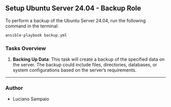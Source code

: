 ## **Setup Ubuntu Server 24.04 - Backup Role**

To perform a backup of the Ubuntu Server 24.04, run the following command in the terminal:

```bash
ansible-playbook backup.yml
```

### **Tasks Overview**

1. **Backing Up Data**: This task will create a backup of the specified data on the server. The backup could include files, directories, databases, or system configurations based on the server’s requirements.

---

### **Author**

- Luciano Sampaio
